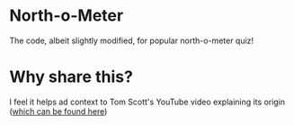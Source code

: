 # North-o-Meter
The code, albeit slightly modified, for popular north-o-meter quiz!

# Why share this?
I feel it helps ad context to Tom Scott's YouTube video explaining its origin ([which can be found here](https://www.youtube.com/watch?v=3tO3h9APNbM))
